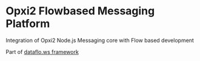 Opxi2 Flowbased Messaging Platform
==================================

Integration of Opxi2 Node.js Messaging core with Flow based development

Part of [dataflo.ws framework](https://github.com/apla/dataflo.ws)